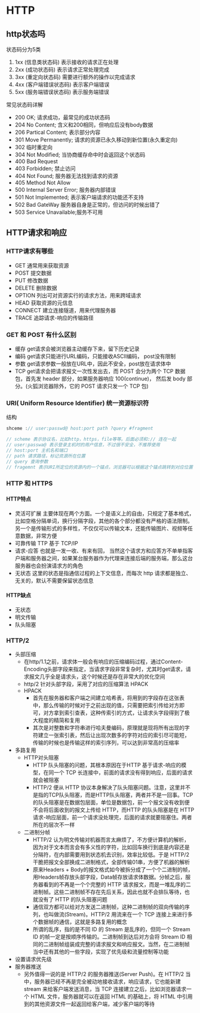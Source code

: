 # HTTP

## http状态吗

状态码分为5类

1. 1xx (信息类状态码) 表示接收的请求正在处理
2. 2xx (成功状态码) 表示请求正常处理完成
3. 3xx (重定向状态码) 需要进行额外的操作以完成请求
4. 4xx (客户端错误状态码) 表示客户端错误
5. 5xx (服务端错误状态码) 表示服务端错误

常见状态码详解

- 200 OK; 请求成功，最常见的成功状态码
- 204 No Content; 含义和200相同，但响应后没有body数据
- 206 Partical Content; 表示部分内容
- 301 Move Permanently; 请求的资源已永久移动到新位置(永久重定向)
- 302 临时重定向
- 304 Not Modified; 当协商缓存命中时会返回这个状态码
- 400 Bad Request
- 403 Forbidden; 禁止访问
- 404 Not Found; 服务器无法找到请求的资源
- 405 Method Not Allow
- 500 Internal Server Error; 服务器内部错误
- 501 Not Implemented; 表示客户端请求的功能还不支持
- 502 Bad GateWay 服务器自身是正常的，但访问的时候出错了
- 503 Service Unavailable;服务不可用

## HTTP请求和响应

### HTTP请求有哪些

- GET 通常用来获取资源
- POST 提交数据
- PUT 修改数据
- DELETE 删除数据
- OPTION 列出可对资源实行的请求方法，用来跨域请求
- HEAD 获取资源的元信息
- CONNECT 建立连接隧道，用来代理服务器
- TRACE 追踪请求-响应的传输路径

### GET 和 POST 有什么区别

- 缓存 get请求会被浏览器主动缓存下来，留下历史记录
- 编码 get请求只能进行URL编码，只能接收ASCII编码， post没有限制
- 参数 get请求参数一般放在URL中，因此不安全，post放在请求体中
- TCP  get请求会把请求报文一次性发出去，而 POST 会分为两个 TCP 数据包，首先发 header 部分，如果服务器响应 100(continue)， 然后发 body 部分。(火狐浏览器除外，它的 POST 请求只发一个 TCP 包)

### URI( Uniform Resource Identifier) 统一资源标识符

结构

```js
shceme :// user:passwd@ host:port path ?query #fragment

// scheme 表示协议名，比如http，https，file等等。后面必须和:// 连在一起
// user:passwa@ 表示登录主机时的用户信息，不过很不安全，不推荐使用
// host:port 主机名和端口
// path 请求路径，标记资源所在位置
// query 查询参数
// fragemnt 表示URI所定位的资源内的一个锚点，浏览器可以根据这个锚点跳转到对应位置
```

### HTTP 和 HTTPS

#### HTTP特点

- 灵活可扩展 主要体现在两个方面。一个是语义上的自由，只规定了基本格式，比如空格分隔单词，换行分隔字段，其他的各个部分都没有严格的语法限制。另一个是传输形式的多样性，不仅仅可以传输文本，还能传输图片、视频等任意数据，非常方便
- 可靠传输 TTP 基于 TCP/IP
- 请求-应答 也就是一发一收、有来有回， 当然这个请求方和应答方不单单指客户端和服务器之间，如果某台服务器作为代理来连接后端的服务端，那么这台服务器也会扮演请求方的角色
- 无状态 这里的状态是指通信过程的上下文信息，而每次 http 请求都是独立、无关的，默认不需要保留状态信息

#### HTTP缺点

- 无状态
- 明文传输
- 队头阻塞

### HTTP/2

- 头部压缩
  - 在http/1.1之前，请求体一般会有响应的压缩编码过程，通过Content-Encoding头部字段来指定，当请求字段非常复杂时，尤其时get请求，请求报文几乎全是请求头，这个时候还是存在非常大的优化空间
  - http/2 针对头部字段，采用了对应的压缩算法 HPACK
  - HPACK
    - 首先在服务器和客户端之间建立哈希表，将用到的字段存在这张表中，那么传输的时候对于之前出现的值，只需要把索引传给对方即可，对方拿到索引查表，这种传索引的方式，让请求头字段得到了极大程度的精简和复用
    - 其次是对整数和字符串进行哈夫曼编码，原理就是现将所有出现的字符建立一张索引表，然后让出现次数多的字符对应的索引尽可能短，传输的时候也是传输这样的索引序列，可以达到非常高的压缩率
- 多路复用
  - HTTP对头阻塞
    - HTTP 队头阻塞的问题，其根本原因在于HTTP 基于请求-响应的模型，在同一个 TCP 长连接中，前面的请求没有得到响应，后面的请求就会被阻塞
    - HTTP/2 便从 HTTP 协议本身解决了队头阻塞问题。注意，这里并不是指的TCP队头阻塞，而是HTTP队头阻塞，两者并不是一回事。TCP 的队头阻塞是在数据包层面，单位是数据包，前一个报文没有收到便不会将后面收到的报文上传给 HTTP，而HTTP 的队头阻塞是在 HTTP 请求-响应层面，前一个请求没处理完，后面的请求就要阻塞住。两者所在的层次不一样
  - 二进制分帧
    - HTTP/2 认为明文传输对机器而言太麻烦了，不方便计算机的解析，因为对于文本而言会有多义性的字符，比如回车换行到底是内容还是分隔符，在内部需要用到状态机去识别，效率比较低。于是 HTTP/2 干脆把报文全部换成二进制格式，全部传输01串，方便了机器的解析
    - 原来Headers + Body的报文格式如今被拆分成了一个个二进制的帧，用Headers帧存放头部字段，Data帧存放请求体数据。分帧之后，服务器看到的不再是一个个完整的 HTTP 请求报文，而是一堆乱序的二进制帧。这些二进制帧不存在先后关系，因此也就不会排队等待，也就没有了 HTTP 的队头阻塞问题
    - 通信双方都可以给对方发送二进制帧，这种二进制帧的双向传输的序列，也叫做流(Stream)。HTTP/2 用流来在一个 TCP 连接上来进行多个数据帧的通信，这就是多路复用的概念
    - 所谓的乱序，指的是不同 ID 的 Stream 是乱序的，但同一个 Stream ID 的帧一定是按顺序传输的。二进制帧到达后对方会将 Stream ID 相同的二进制帧组装成完整的请求报文和响应报文。当然，在二进制帧当中还有其他的一些字段，实现了优先级和流量控制等功能
- 设置请求优先级
- 服务器推送
  - 另外值得一说的是 HTTP/2 的服务器推送(Server Push)。在 HTTP/2 当中，服务器已经不再是完全被动地接收请求，响应请求，它也能新建 stream 来给客户端发送消息，当 TCP 连接建立之后，比如浏览器请求一个 HTML 文件，服务器就可以在返回 HTML 的基础上，将 HTML 中引用到的其他资源文件一起返回给客户端，减少客户端的等待
